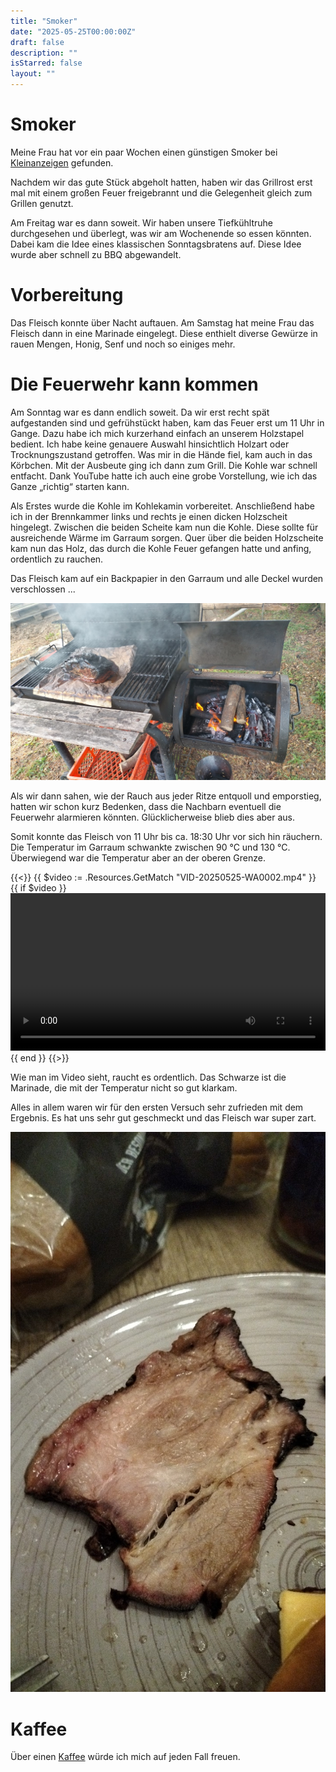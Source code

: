 ```yaml
---
title: "Smoker"
date: "2025-05-25T00:00:00Z"
draft: false
description: ""
isStarred: false
layout: ""
---
```


# Smoker

Meine Frau hat vor ein paar Wochen einen günstigen Smoker bei
[Kleinanzeigen](https://kleinanzeigen.de)
gefunden.

Nachdem wir das gute Stück abgeholt hatten, haben wir das
Grillrost erst mal mit einem großen Feuer freigebrannt
und die Gelegenheit gleich zum Grillen genutzt.

Am Freitag war es dann soweit. Wir haben unsere Tiefkühltruhe
durchgesehen und überlegt, was wir am Wochenende so
essen könnten.
Dabei kam die Idee eines klassischen Sonntagsbratens auf.
Diese Idee wurde aber schnell zu BBQ abgewandelt.

# Vorbereitung

Das Fleisch konnte über Nacht auftauen. Am Samstag hat meine Frau
das Fleisch dann in eine Marinade eingelegt.
Diese enthielt diverse Gewürze in rauen Mengen, Honig, Senf und
noch so einiges mehr.

# Die Feuerwehr kann kommen

Am Sonntag war es dann endlich soweit.
Da wir erst recht spät aufgestanden sind und gefrühstückt haben,
kam das Feuer erst um 11 Uhr in Gange.
Dazu habe ich mich kurzerhand einfach an unserem Holzstapel bedient.
Ich habe keine genauere Auswahl hinsichtlich Holzart oder Trocknungszustand getroffen.
Was mir in die Hände fiel, kam auch in das Körbchen.
Mit der Ausbeute ging ich dann zum Grill.
Die Kohle war schnell entfacht.
Dank YouTube hatte ich auch eine grobe Vorstellung, wie ich das Ganze
„richtig“ starten kann.

Als Erstes wurde die Kohle im Kohlekamin vorbereitet.
Anschließend habe ich in der Brennkammer links und rechts je einen dicken
Holzscheit hingelegt. Zwischen die beiden Scheite kam nun die Kohle.
Diese sollte für ausreichende Wärme im Garraum sorgen.
Quer über die beiden Holzscheite kam nun das Holz, das durch die Kohle
Feuer gefangen hatte und anfing, ordentlich zu rauchen.

Das Fleisch kam auf ein Backpapier in den Garraum und alle Deckel wurden
verschlossen ...

![Der Grill voll in Gange](./grill.jpg)

Als wir dann sahen, wie der Rauch aus jeder Ritze entquoll und emporstieg,
hatten wir schon kurz Bedenken, dass die Nachbarn eventuell die Feuerwehr
alarmieren könnten. Glücklicherweise blieb dies aber aus.

Somit konnte das Fleisch von 11 Uhr bis ca. 18:30 Uhr vor sich hin räuchern.
Die Temperatur im Garraum schwankte zwischen 90 °C und 130 °C. Überwiegend war
die Temperatur aber an der oberen Grenze.

{{<}}
{{ $video := .Resources.GetMatch "VID-20250525-WA0002.mp4" }}
{{ if $video }}
<video width="100%" controls>
<source src="{{ $video.RelPermalink }}" type="video/mp4">
Dein Browser unterstützt das Video-Tag nicht.
</video>
{{ end }}
{{>}}

Wie man im Video sieht, raucht es ordentlich.
Das Schwarze ist die Marinade, die mit der Temperatur nicht so gut klarkam.

Alles in allem waren wir für den ersten Versuch sehr zufrieden mit dem
Ergebnis.
Es hat uns sehr gut geschmeckt und das Fleisch war super zart.

![Das fertige Fleisch](./fleisch.jpg)

# Kaffee

Über einen
[Kaffee](https://www.buymeacoffee.com/snuppedelua)
würde ich mich auf jeden Fall freuen.

